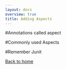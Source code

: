 ```yaml
---
layout: docs
overview: true
title: Adding Aspects
---
```


#Annotations called aspect


#Commonly used Aspects


#Remember Junit


[Back to home](index.html)

